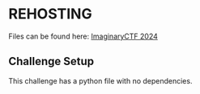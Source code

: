 # REHOSTING

Files can be found here: [ImaginaryCTF 2024](https://github.com/ImaginaryCTF/ImaginaryCTF-2024-Challenges-Public/blob/main/Crypto/integrity/README.md)

## Challenge Setup
This challenge has a python file with no dependencies.
